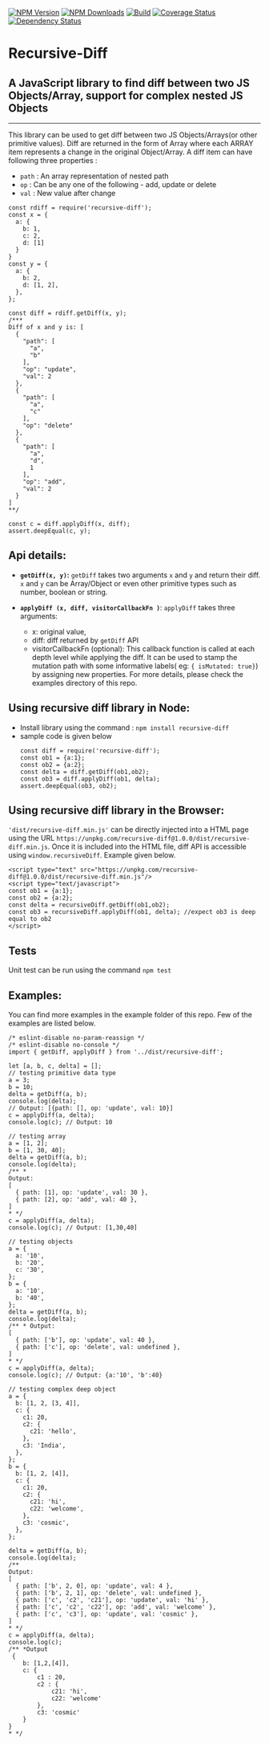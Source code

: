  [![NPM Version][npm-image]][npm-url]
  [![NPM Downloads][downloads-image]][downloads-url]
  [![Build][travis-image]][travis-url]
  [![Coverage Status][coveralls-image]][coveralls-url]
  [![Dependency Status](https://david-dm.org/cosmicanant/recursive-diff.svg)](https://david-dm.org/cosmicanant/recursive-diff)

# Recursive-Diff

## A JavaScript library to find diff between two JS Objects/Array, support for complex nested JS Objects
--------

This library can be used to get diff between two JS Objects/Arrays(or other primitive values). Diff are returned in the form of Array where each ARRAY item  represents a change in the original Object/Array. A diff item can have following three properties : 
- `path` : An array representation of nested path
- `op` : Can be any one of the following - add, update or delete
- `val` : New value after change

```
const rdiff = require('recursive-diff');
const x = { 
  a: { 
    b: 1,
    c: 2,
    d: [1] 
  } 
}
const y = {
  a: {
    b: 2,
    d: [1, 2],
  },
};

const diff = rdiff.getDiff(x, y);
/***
Diff of x and y is: [
  {
    "path": [
      "a",
      "b"
    ],
    "op": "update",
    "val": 2
  },
  {
    "path": [
      "a",
      "c"
    ],
    "op": "delete"
  },
  {
    "path": [
      "a",
      "d",
      1
    ],
    "op": "add",
    "val": 2
  }
]
**/

const c = diff.applyDiff(x, diff);
assert.deepEqual(c, y);

```

## Api details: 

- **`getDiff(x, y)`:** `getDiff` takes two arguments `x` and `y` and return their diff. `x` and `y` can be Array/Object or even other primitive types such as number, boolean or string.

- **`applyDiff (x, diff, visitorCallbackFn )`**: `applyDiff` takes three arguments:
  - x: original value,
  - diff: diff returned by `getDiff` API
  - visitorCallbackFn (optional): This callback function is called at each depth level while applying the diff. It can be used to stamp the mutation path with some informative labels( eg: `{ isMutated: true}`) by assigning new properties. For more details, please check the examples directory of this repo.


## Using recursive diff library in Node:
- Install library using the command : `npm install recursive-diff`
- sample code is given below
    ```
    const diff = require('recursive-diff');
    const ob1 = {a:1};
    const ob2 = {a:2};
    const delta = diff.getDiff(ob1,ob2);
    const ob3 = diff.applyDiff(ob1, delta);
    assert.deepEqual(ob3, ob2);

    ```

## Using recursive diff library in the Browser: 

`'dist/recursive-diff.min.js'` can be directly injected into a HTML page using the URL `https://unpkg.com/recursive-diff@1.0.0/dist/recursive-diff.min.js`. Once it is included into the HTML file, diff API is accessible using  `window.recursiveDiff`. Example given below.

```
<script type="text" src="https://unpkg.com/recursive-diff@1.0.0/dist/recursive-diff.min.js"/>
<script type="text/javascript">
const ob1 = {a:1};
const ob2 = {a:2};
const delta = recursiveDiff.getDiff(ob1,ob2);
const ob3 = recursiveDiff.applyDiff(ob1, delta); //expect ob3 is deep equal to ob2
</script>
```

## Tests
Unit test can be run using the command `npm test`

## Examples:
You can find more examples in the example folder of this repo. Few of the examples are listed below.

```
/* eslint-disable no-param-reassign */
/* eslint-disable no-console */
import { getDiff, applyDiff } from '../dist/recursive-diff';

let [a, b, c, delta] = [];
// testing primitive data type
a = 3;
b = 10;
delta = getDiff(a, b);
console.log(delta);
// Output: [{path: [], op: 'update', val: 10}]
c = applyDiff(a, delta);
console.log(c); // Output: 10

// testing array
a = [1, 2];
b = [1, 30, 40];
delta = getDiff(a, b);
console.log(delta);
/** *
Output:
[
  { path: [1], op: 'update', val: 30 },
  { path: [2], op: 'add', val: 40 },
]
* */
c = applyDiff(a, delta);
console.log(c); // Output: [1,30,40]

// testing objects
a = {
  a: '10',
  b: '20',
  c: '30',
};
b = {
  a: '10',
  b: '40',
};
delta = getDiff(a, b);
console.log(delta);
/** * Output:
[
  { path: ['b'], op: 'update', val: 40 },
  { path: ['c'], op: 'delete', val: undefined },
]
* */
c = applyDiff(a, delta);
console.log(c); // Output: {a:'10', 'b':40}

// testing complex deep object
a = {
  b: [1, 2, [3, 4]],
  c: {
    c1: 20,
    c2: {
      c21: 'hello',
    },
    c3: 'India',
  },
};
b = {
  b: [1, 2, [4]],
  c: {
    c1: 20,
    c2: {
      c21: 'hi',
      c22: 'welcome',
    },
    c3: 'cosmic',
  },
};

delta = getDiff(a, b);
console.log(delta);
/**
Output:
[
  { path: ['b', 2, 0], op: 'update', val: 4 },
  { path: ['b', 2, 1], op: 'delete', val: undefined },
  { path: ['c', 'c2', 'c21'], op: 'update', val: 'hi' },
  { path: ['c', 'c2', 'c22'], op: 'add', val: 'welcome' },
  { path: ['c', 'c3'], op: 'update', val: 'cosmic' },
]
* */
c = applyDiff(a, delta);
console.log(c);
/** *Output
 {
    b: [1,2,[4]],
    c: {
        c1 : 20,
        c2 : {
            c21: 'hi',
            c22: 'welcome'
        },
        c3: 'cosmic'
    }
}
* */

```

[npm-image]: https://img.shields.io/npm/v/recursive-diff.svg
[npm-url]: https://npmjs.org/package/recursive-diff
[downloads-image]: https://img.shields.io/npm/dm/recursive-diff.svg
[downloads-url]: https://npmjs.org/package/recursive-diff
[travis-image]: https://img.shields.io/travis/cosmicanant/recursive-diff/master.svg
[travis-url]: https://travis-ci.org/cosmicanant/recursive-diff
[coveralls-image]: https://coveralls.io/repos/github/cosmicanant/recursive-diff/badge.svg?branch=master
[coveralls-url]: https://coveralls.io/github/cosmicanant/recursive-diff?branch=master
